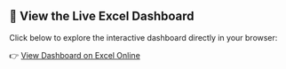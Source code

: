 ## 📎 View the Live Excel Dashboard

Click below to explore the interactive dashboard directly in your browser:

👉 [View Dashboard on Excel Online]([https://1drv.ms/x/c/231d2c9fb3e934e8/EcUFHW9PaztAtcnr5-7hjuQBH0O55-D5nFCr5jWT_ODrnA?e=AiS3cC](https://nanitabasumatary.github.io/Coffee-shop-sales/))


